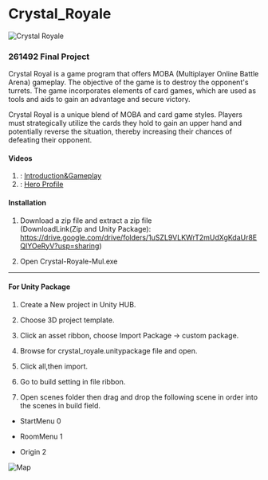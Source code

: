 # Crystal_Royale

![Crystal Royale](https://lh3.googleusercontent.com/pw/AIL4fc99Q_mWMj2QG6nPwXpDOQCeRRv9b4RlVVfJTOy1-QQZ7P7XugXweuG2u1DvBZev4uw3STkGUfBoiTp7JG2hqWNLCh2q-zE1by6elWtHetDX_PHhqp3nagLMu0OWHsFKPJO0VTlWPHKH969eUwEPckD4uVxn-qyFJFJL05oZqmdL3u9mjP0JZp1JndlJoXv_QZ1kucKTR6U1AjqJRjjRNr01uVYmgb_LN0Bw6xUHYSRmtD8tZxZRqXDcDyROpjd5V8x1_I1fjiLOD7q6iZpFqdkIUNpqBqnQShtwNjXJkCMlGE2SnMJUEj2CCNzbozGe1Sqs4WM8m9BEa-LKwehzI58_Psbm1rK1MIN2pjQ100EkNFdyaClN6B5RUEOEKwEganvWjn6C-cL9IVNE0oF9N4ga7qK-7MmIAv-vKJc8AvFqyaF8o8mBzlamocJKYIMzBrlQnjWF-d-AvzbpiS1fvLBZzucG63a8MTU2hNU5OAPuVQxl5DE87Rbxebw3OGc9Da3vp7NyKqAO8chfSzcTMIkdn79DKi8umhnsuh55FxlO7pSRxKtXKmJSvoG0HtQFjZyzb9GAOsktYnUEcjKk4_g4ucq-p0lGJxMfBvi51vX23MHDM0IhzXpcjzcBZkLP-5I0QpXjSvjdxu5AlLvlWtlieTLP_2v2dCqEjSzoSb6ULKQ2QkhqfgV6yTVa7HMDRDvZ3XqVGg50IcVUNcIlXhPK_iQds594uDINBAgnMGAZSseMf5MKGEGU1QgUdWwcQdg2mo8rxVNZxt1DdbEe53Ql8lOvIVwL4BSV9FFXxl2pH7a7L8S3i38X8BC5xUisrE3Ro_X2_mAcQ2vCMoWwpKX998HnuRWUGIVwEr5lMUpIxnHBLfXUDLaFvpml7Q9nGyc-AYYNW9-Ic_OksL3JGA=w1536-h858-s-no?authuser=0)

### 261492 Final Project
Crystal Royal is a game program that offers MOBA (Multiplayer Online Battle Arena) gameplay. The objective of the game is to destroy the opponent's turrets. The game incorporates elements of card games, which are used as tools and aids to gain an advantage and secure victory.

Crystal Royal is a unique blend of MOBA and card game styles. Players must strategically utilize the cards they hold to gain an upper hand and potentially reverse the situation, thereby increasing their chances of defeating their opponent.
#### Videos

1. : [Introduction&Gameplay](https://www.youtube.com/watch?v=4zJT-O5qGoU)
2. : [Hero Profile](https://www.youtube.com/watch?v=Pb_jGFIZtQo)

#### Installation

1. Download a zip file and extract a zip file </br>(DownloadLink(Zip and Unity Package): https://drive.google.com/drive/folders/1uSZL9VLKWrT2mUdXgKdaUr8EQlYOeRyV?usp=sharing)

2. Open Crystal-Royale-Mul.exe

  

***

  

#### For Unity Package

1. Create a New project in Unity HUB.

2. Choose 3D project template.

3. Click an asset ribbon, choose Import Package -> custom package.

4. Browse for crystal_royale.unitypackage file and open.

5. Click all,then import.

6. Go to build setting in file ribbon.

7. Open scenes folder then drag and drop the following scene in order into the scenes in build field.

* StartMenu 0

* RoomMenu 1

* Origin 2


![Map](https://lh3.googleusercontent.com/pw/AIL4fc8PZOWZNd1RAaimiYGTFgxhRnGQENmPd9FCExbXCBGNHifd22eREZ5e7TDJgRvPQA0G-8F2MzwxSclY-rcaCFo2LL8izm5m9UsgshYRqHAZ-_m6sdGbLHB95wB3Hli654e-lpRELtYUhDy8DFLS6Vyy=w1586-h893-s-no)

  


